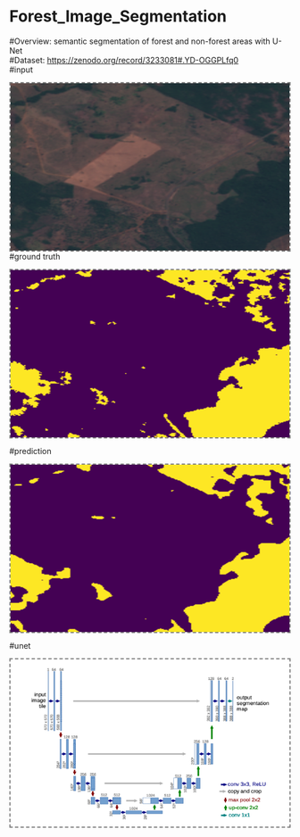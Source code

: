 # Forest_Image_Segmentation

#Overview: semantic segmentation of forest and non-forest areas with U-Net<br>
#Dataset: https://zenodo.org/record/3233081#.YD-OGGPLfq0<br>
#input

<img align='center' style="border-color:gray;border-width:2px;border-style:dashed"  src="inputs-1.png" width = "500px" height="300px" ></img><br>
#ground truth

<img align='center' style="border-color:gray;border-width:2px;border-style:dashed"  src="actual-1.png" width = "500px" height="300px" ></img><br>

#prediction

<img align='center' style="border-color:gray;border-width:2px;border-style:dashed"  src="pred-1.png" width = "500px" height="300px" ></img><br>

#unet

<img align='center' style="border-color:gray;border-width:2px;border-style:dashed"  src="unet.png" width = "500px" height="300px" ></img><br>
